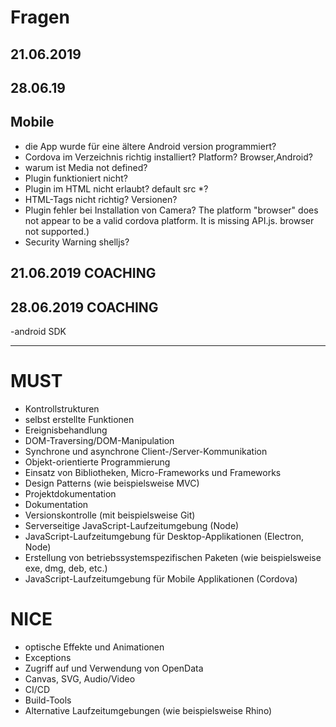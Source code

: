 
# Fragen

## 21.06.2019
<!-- * Anforderungen nicht einhaltbar mit meinem Projekt -->
  <!-- * Serverseitige JavaScript-Laufzeitumgebung (Node) -->

## 28.06.19

## Mobile
* die App wurde für eine ältere Android version programmiert?
* Cordova im Verzeichnis richtig installiert? Platform? Browser,Android?
* warum ist Media not defined?
* Plugin funktioniert nicht?
* Plugin im HTML nicht erlaubt? default src *?
* HTML-Tags nicht richtig? Versionen?
* Plugin fehler bei Installation von Camera? The platform "browser" does not appear to be a valid cordova platform. It is missing API.js. browser not supported.)
* Security Warning shelljs?




## 21.06.2019 COACHING

<!-- *zeit und lvl reset mobile -->

## 28.06.2019 COACHING

-android SDK







----------------------------------------------------------------------
# MUST
  - Kontrollstrukturen
  - selbst erstellte Funktionen
  - Ereignisbehandlung
  - DOM-Traversing/DOM-Manipulation
  - Synchrone und asynchrone Client-/Server-Kommunikation
  - Objekt-orientierte Programmierung
  - Einsatz von Bibliotheken, Micro-Frameworks und Frameworks
  - Design Patterns (wie beispielsweise MVC)
  - Projektdokumentation
  - Dokumentation
  - Versionskontrolle (mit beispielsweise Git)
  - Serverseitige JavaScript-Laufzeitumgebung (Node)
  - JavaScript-Laufzeitumgebung für Desktop-Applikationen (Electron, Node)
  - Erstellung von betriebssystemspezifischen Paketen (wie beispielsweise exe, dmg, deb, etc.)
  - JavaScript-Laufzeitumgebung für Mobile Applikationen (Cordova)

# NICE
  - optische Effekte und Animationen
  - Exceptions
  - Zugriff auf und Verwendung von OpenData
  - Canvas, SVG, Audio/Video
  - CI/CD
  - Build-Tools
  - Alternative Laufzeitumgebungen (wie beispielsweise Rhino)
